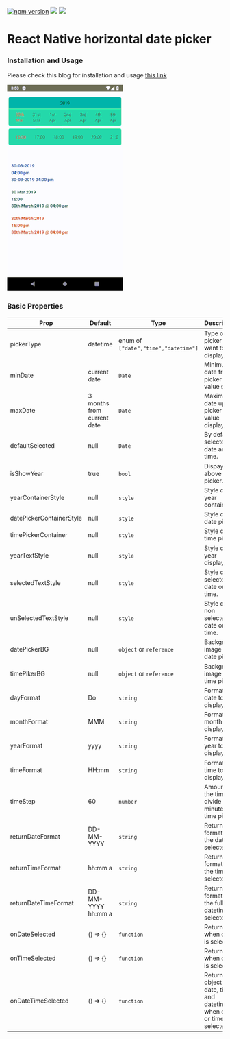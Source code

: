 <p align="left">
    <a href="https://www.npmjs.com/package/@logisticinfotech/react-native-horizontal-date-picker"><img alt="npm version" src="https://img.shields.io/badge/npm-v1.0.14-green.svg"></a>
    <a href="https://www.npmjs.com/package/@logisticinfotech/react-native-horizontal-date-picker"><img src="https://img.shields.io/badge/downloads-%3E1K-yellow.svg"></a>
    <a href="https://www.npmjs.com/package/@logisticinfotech/react-native-horizontal-date-picker"<><img src="https://img.shields.io/badge/license-MIT-orange.svg"></a>
</p>

# React Native horizontal date picker

### Installation and Usage

Please check this blog for installation and usage [this link](https://www.logisticinfotech.com/blog/react-native-horizontal-date-picker-library/)

![](RNHorizontalDatePicker.gif)

### Basic Properties

| Prop                     | Default                    | Type                                 | Description                                                             |
| ------------------------ | -------------------------- | ------------------------------------ | ----------------------------------------------------------------------- |
| pickerType               | datetime                   | enum of `["date","time","datetime"]` | Type of the picker user want to display.                                |
| minDate                  | current date               | `Date`                               | Minimum date from picker value start.                                   |
| maxDate                  | 3 months from current date | `Date`                               | Maximum date upto picker value display.                                 |
| defaultSelected          | null                       | `Date`                               | By default selected date and time.                                      |
| isShowYear               | true                       | `bool`                               | Dispay year above picker.                                               |
| yearContainerStyle       | null                       | `style`                              | Style of the year container.                                            |
| datePickerContainerStyle | null                       | `style`                              | Style of the date picker.                                               |
| timePickerContainer      | null                       | `style`                              | Style of the time picker.                                               |
| yearTextStyle            | null                       | `style`                              | Style of the year display.                                              |
| selectedTextStyle        | null                       | `style`                              | Style of the selected date or time.                                     |
| unSelectedTextStyle      | null                       | `style`                              | Style of the non selected date or time.                                 |
| datePickerBG             | null                       | `object` or `reference`              | Background image of date picker.                                        |
| timePikerBG              | null                       | `object` or `reference`              | Background image of time picker.                                        |
| dayFormat                | Do                         | `string`                             | Format of date to display.                                              |
| monthFormat              | MMM                        | `string`                             | Format of month to display.                                             |
| yearFormat               | yyyy                       | `string`                             | Format of year to display.                                              |
| timeFormat               | HH:mm                      | `string`                             | Format of time to display.                                              |
| timeStep                 | 60                         | `number`                             | Amount of the time divide in minutes for time picker.                   |
| returnDateFormat         | DD-MM-YYYY                 | `string`                             | Return formate of the date selected.                                    |
| returnTimeFormat         | hh:mm a                    | `string`                             | Return formate of the time selected.                                    |
| returnDateTimeFormat     | DD-MM-YYYY hh:mm a         | `string`                             | Return formate of the full datetime selected.                           |
| onDateSelected           | () => {}                   | `function`                           | Return date when date is selected.                                      |
| onTimeSelected           | () => {}                   | `function`                           | Return time when date is selected.                                      |
| onDateTimeSelected       | () => {}                   | `function`                           | Return object of date, time and datetime when date or time is selected. |
